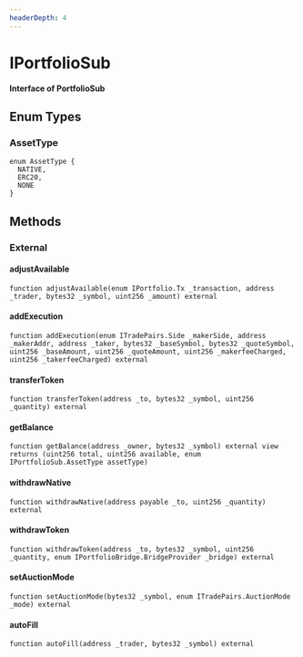 ```yaml
---
headerDepth: 4
---
```


# IPortfolioSub

**Interface of PortfolioSub**

## Enum Types

### AssetType

```solidity
enum AssetType {
  NATIVE,
  ERC20,
  NONE
}
```

## Methods

### External

#### adjustAvailable

```solidity:no-line-numbers
function adjustAvailable(enum IPortfolio.Tx _transaction, address _trader, bytes32 _symbol, uint256 _amount) external
```

#### addExecution

```solidity:no-line-numbers
function addExecution(enum ITradePairs.Side _makerSide, address _makerAddr, address _taker, bytes32 _baseSymbol, bytes32 _quoteSymbol, uint256 _baseAmount, uint256 _quoteAmount, uint256 _makerfeeCharged, uint256 _takerfeeCharged) external
```

#### transferToken

```solidity:no-line-numbers
function transferToken(address _to, bytes32 _symbol, uint256 _quantity) external
```

#### getBalance

```solidity:no-line-numbers
function getBalance(address _owner, bytes32 _symbol) external view returns (uint256 total, uint256 available, enum IPortfolioSub.AssetType assetType)
```

#### withdrawNative

```solidity:no-line-numbers
function withdrawNative(address payable _to, uint256 _quantity) external
```

#### withdrawToken

```solidity:no-line-numbers
function withdrawToken(address _to, bytes32 _symbol, uint256 _quantity, enum IPortfolioBridge.BridgeProvider _bridge) external
```

#### setAuctionMode

```solidity:no-line-numbers
function setAuctionMode(bytes32 _symbol, enum ITradePairs.AuctionMode _mode) external
```

#### autoFill

```solidity:no-line-numbers
function autoFill(address _trader, bytes32 _symbol) external
```

